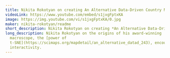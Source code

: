 ```yaml
---
title: Nikita Rokotyan on creating An Alternative Data-Driven Country Map
videoLink: https://www.youtube.com/embed/s1jxgFptxKA
image: https://img.youtube.com/vi/s1jxgFptxKA/0.jpg
maker: nikita-rokotyan/readme
short_description: Nikita Rokotyan on creating *An Alternative Data-Driven Country Map*
long_description: Nikita Rokotyan on the origins of his award-winning
  macroscope, the [power of
  t-SNE](https://scimaps.org/mapdetail/an_alternative_datad_243), encouraging
  interactivity.
---
```


